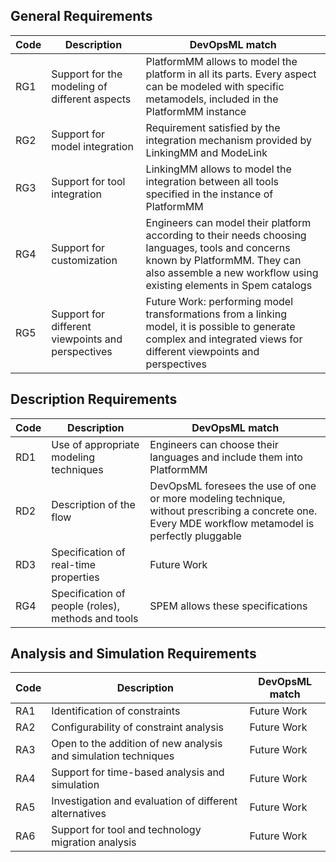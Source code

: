 ## General Requirements 

|Code|Description|DevOpsML match|
|----|-----------|--------------|
|RG1|Support for the modeling of different aspects|PlatformMM allows to model the platform in all its parts. Every aspect can be modeled with specific metamodels, included in the PlatformMM instance |
|RG2|Support for model integration|Requirement satisfied by the integration mechanism provided by LinkingMM and ModeLink|
|RG3|Support for tool integration|LinkingMM allows to model the integration between all tools specified in the instance of PlatformMM|
|RG4|Support for customization|Engineers can model their platform according to their needs choosing languages, tools and concerns known by PlatformMM. They can also assemble a new workflow using existing elements in Spem catalogs|
|RG5|Support for different viewpoints and perspectives|Future Work: performing model transformations from a linking model, it is possible to generate complex and integrated views for different viewpoints and perspectives|

## Description Requirements 

|Code|Description|DevOpsML match|
|----|-----------|--------------|
|RD1|Use of appropriate modeling techniques|Engineers can choose their languages and include them into PlatformMM |
|RD2|Description of the flow|DevOpsML foresees the use of one or more modeling technique, without prescribing a concrete one. Every  MDE workflow metamodel is perfectly pluggable|
|RD3|Specification of real-time properties|Future Work|
|RG4|Specification of people (roles), methods and tools|SPEM allows these specifications|


## Analysis and Simulation Requirements 

|Code|Description|DevOpsML match|
|----|-----------|--------------|
|RA1|Identification of constraints|Future Work|
|RA2|Configurability of constraint analysis|Future Work|
|RA3|Open to the addition of new analysis and simulation techniques|Future Work|
|RA4|Support for time-based analysis and simulation|Future Work|
|RA5|Investigation and evaluation of different alternatives|Future Work|
|RA6|Support for tool and technology migration analysis|Future Work|